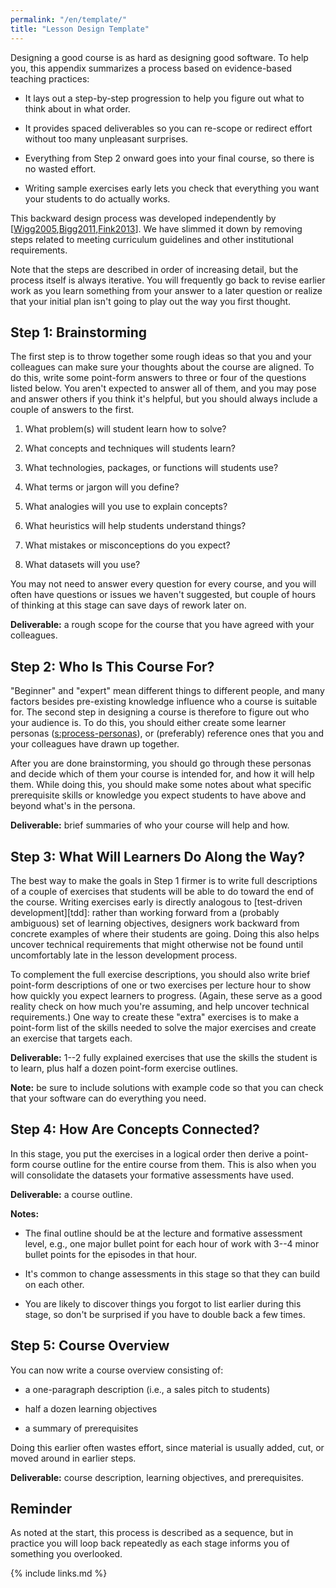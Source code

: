 ```yaml
---
permalink: "/en/template/"
title: "Lesson Design Template"
---
```


Designing a good course is as hard as designing good software. To help
you, this appendix summarizes a process based on evidence-based teaching
practices:

- It lays out a step-by-step progression to help you figure out what
  to think about in what order.

- It provides spaced deliverables so you can re-scope or redirect
  effort without too many unpleasant surprises.

- Everything from Step 2 onward goes into your final course, so there
  is no wasted effort.

- Writing sample exercises early lets you check that everything you
  want your students to do actually works.

This backward design process was developed independently by
[[Wigg2005](#CITE),[Bigg2011](#CITE),[Fink2013](#CITE)]. We have
slimmed it down by removing steps related to meeting curriculum
guidelines and other institutional requirements.

Note that the steps are described in order of increasing detail, but the
process itself is always iterative. You will frequently go back to
revise earlier work as you learn something from your answer to a later
question or realize that your initial plan isn't going to play out the
way you first thought.

## Step 1: Brainstorming

The first step is to throw together some rough ideas so that you and
your colleagues can make sure your thoughts about the course are
aligned. To do this, write some point-form answers to three or four of
the questions listed below. You aren't expected to answer all of them,
and you may pose and answer others if you think it's helpful, but you
should always include a couple of answers to the first.

1. What problem(s) will student learn how to solve?

1. What concepts and techniques will students learn?

1. What technologies, packages, or functions will students use?

1. What terms or jargon will you define?

1. What analogies will you use to explain concepts?

1. What heuristics will help students understand things?

1. What mistakes or misconceptions do you expect?

1. What datasets will you use?

You may not need to answer every question for every course, and you will
often have questions or issues we haven't suggested, but couple of hours
of thinking at this stage can save days of rework later on.

**Deliverable:** a rough scope for the course that you have agreed with
your colleagues.

## Step 2: Who Is This Course For?

"Beginner" and "expert" mean different things to different people, and
many factors besides pre-existing knowledge influence who a course is
suitable for. The second step in designing a course is therefore to
figure out who your audience is. To do this, you should either create
some learner personas ([s:process-personas](#SECTION)), or (preferably)
reference ones that you and your colleagues have drawn up together.

After you are done brainstorming, you should go through these personas
and decide which of them your course is intended for, and how it will
help them. While doing this, you should make some notes about what
specific prerequisite skills or knowledge you expect students to have
above and beyond what's in the persona.

**Deliverable:** brief summaries of who your course will help and how.

## Step 3: What Will Learners Do Along the Way?

The best way to make the goals in Step 1 firmer is to write full
descriptions of a couple of exercises that students will be able to do
toward the end of the course. Writing exercises early is directly
analogous to [test-driven development][tdd]: rather than working
forward from a (probably ambiguous) set of learning objectives,
designers work backward from concrete examples of where their students
are going. Doing this also helps uncover technical requirements that
might otherwise not be found until uncomfortably late in the lesson
development process.

To complement the full exercise descriptions, you should also write
brief point-form descriptions of one or two exercises per lecture hour
to show how quickly you expect learners to progress. (Again, these serve
as a good reality check on how much you're assuming, and help uncover
technical requirements.) One way to create these "extra" exercises is to
make a point-form list of the skills needed to solve the major exercises
and create an exercise that targets each.

**Deliverable:** 1--2 fully explained exercises that use the skills the
student is to learn, plus half a dozen point-form exercise outlines.

**Note:** be sure to include solutions with example code so that you can
check that your software can do everything you need.

## Step 4: How Are Concepts Connected?

In this stage, you put the exercises in a logical order then derive a
point-form course outline for the entire course from them. This is also
when you will consolidate the datasets your formative assessments have
used.

**Deliverable:** a course outline.

**Notes:**

- The final outline should be at the lecture and formative assessment
  level, e.g., one major bullet point for each hour of work with 3--4
  minor bullet points for the episodes in that hour.

- It's common to change assessments in this stage so that they can
  build on each other.

- You are likely to discover things you forgot to list earlier during
  this stage, so don't be surprised if you have to double back a few
  times.

## Step 5: Course Overview

You can now write a course overview consisting of:

- a one-paragraph description (i.e., a sales pitch to students)

- half a dozen learning objectives

- a summary of prerequisites

Doing this earlier often wastes effort, since material is usually added,
cut, or moved around in earlier steps.

**Deliverable:** course description, learning objectives, and
prerequisites.

## Reminder

As noted at the start, this process is described as a sequence, but in
practice you will loop back repeatedly as each stage informs you of
something you overlooked.

{% include links.md %}
